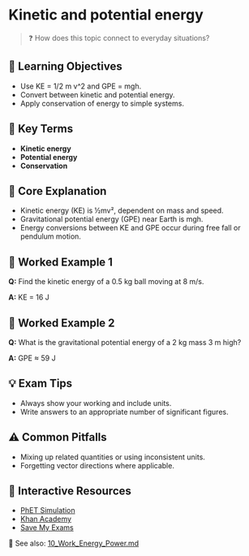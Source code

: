 # Kinetic and potential energy

> ❓ How does this topic connect to everyday situations?

<!--
Gamma Metadata:
Course: IGCSE Physics Year 10
Topic: Kinetic and potential energy
-->

## 🎯 Learning Objectives
- Use KE = 1/2 m v^2 and GPE = mgh.
- Convert between kinetic and potential energy.
- Apply conservation of energy to simple systems.

## 🔑 Key Terms
- **Kinetic energy**
- **Potential energy**
- **Conservation**

## 📘 Core Explanation
- Kinetic energy (KE) is ½mv², dependent on mass and speed.
- Gravitational potential energy (GPE) near Earth is mgh.
- Energy conversions between KE and GPE occur during free fall or pendulum motion.

## 🧮 Worked Example 1
**Q:** Find the kinetic energy of a 0.5 kg ball moving at 8 m/s.

**A:** KE = 16 J

## 🧮 Worked Example 2
**Q:** What is the gravitational potential energy of a 2 kg mass 3 m high?

**A:** GPE ≈ 59 J

## 💡 Exam Tips
- Always show your working and include units.
- Write answers to an appropriate number of significant figures.

## ⚠️ Common Pitfalls
- Mixing up related quantities or using inconsistent units.
- Forgetting vector directions where applicable.

## 🔗 Interactive Resources
- [PhET Simulation](https://phet.colorado.edu/)
- [Khan Academy](https://www.khanacademy.org/science/physics)
- [Save My Exams](https://www.savemyexams.co.uk/)

📎 See also: [10_Work_Energy_Power.md](10_Work_Energy_Power.md)
